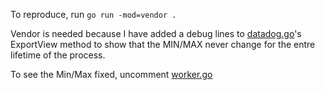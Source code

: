 To reproduce, run `go run -mod=vendor .`

Vendor is needed because I have added a debug lines to [datadog.go](./vendor/github.com/DataDog/opencensus-go-exporter-datadog/datadog.go#L35:L41)'s ExportView method to show that the MIN/MAX never change for the entre lifetime of the process.

To see the Min/Max fixed, uncomment [worker.go](./vendor/go.opencensus.io/stats/view/worker.go#L236)